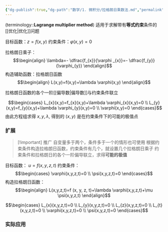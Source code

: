 ```yaml
---
{"dg-publish":true,"dg-path":"数学/1. 微积分/拉格朗日乘数法.md","permalink":"/数学/1. 微积分/拉格朗日乘数法/","dgPassFrontmatter":true,"noteIcon":"","created":"2024-09-03T23:22:40.000+08:00","updated":"2025-04-14T11:45:49.396+08:00"}
---
```



(terminology::**Lagrange multiplier method**)
适用于求解带有**等式约束**条件的[[优化\|优化]]问题

目标函数：$z=f(x,y)$
约束条件：$\varphi(x,y)=0$

拉格朗日乘子：
$$\begin{align}
\lambda=- \dfrac{f_{x}}{\varphi _{x}}=- \dfrac{f_{y}}{\varphi_{y}}
\end{align}$$
构造辅助函数：拉格朗日函数
$$\begin{align}
L(x,y)=f(x,y)+\lambda \varphi(x,y)
\end{align}$$

拉格朗日函数的各个一阶[[偏导数\|偏导数]]与约束条件联立

$$\begin{cases}
L_{x}(x,y)=f_{x}(x,y)+\lambda \varphi_{x}(x,y)=0 \\
L_{y}(x,y)=f_{y}(x,y)+\lambda \varphi_{y}(x,y)=0  \\
\varphi(x,y)=0
\end{cases}$$
由此方程组求得 $x,y,\lambda$, 得到的 $(x,y)$ 是在约束条件下的可能的极值点

### 扩展

>[!important] 推广
>自变量多于两个，条件多于一个的情形也可使用
>根据约束条件构造拉格朗日函数，约束条件有几个，就设置几个拉格朗日乘子
>约束条件和拉格朗日的各个一阶偏导联立，求得**可能的极值**

目标函数： $u=f (x, y, z, t)$
约束条件：
$$\begin{cases}
\varphi(x,y,z,t)=0 \\
\psi(x,y,z,t)=0
\end{cases}$$
构造拉格朗日函数：
$$\begin{align}
L(x,y,z,t)=f (x, y, z, t)+\lambda \varphi(x,y,z,t)+\mu \psi(x,y,z,t)
\end{align}$$

$$\begin{cases}
L_{x}(x,y,z,t)=0 \\
L_{y}(x,y,z,t)=0 \\ 
L_{z}(x,y,z,t)=0 \\
L_{t}(x,y,z,t)=0  \\
\varphi(x,y,z,t)=0 \\
\psi(x,y,z,t)=0
\end{cases}$$


### 实际应用

